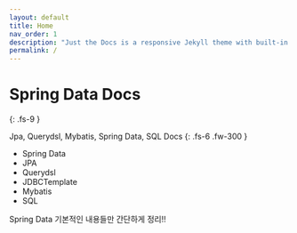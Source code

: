 ```yaml
---
layout: default
title: Home
nav_order: 1
description: "Just the Docs is a responsive Jekyll theme with built-in search that is easily customizable and hosted on GitHub Pages."
permalink: /
---
```


# Spring Data Docs
{: .fs-9 }

Jpa, Querydsl, Mybatis, Spring Data, SQL Docs
{: .fs-6 .fw-300 }

- Spring Data
- JPA
- Querydsl
- JDBCTemplate
- Mybatis
- SQL

Spring Data 기본적인 내용들만 간단하게 정리!!